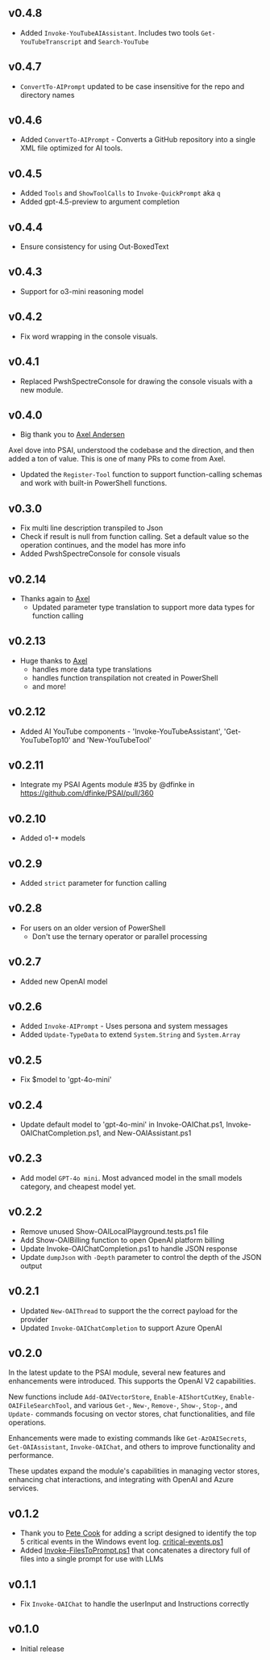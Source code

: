 ## v0.4.8

- Added `Invoke-YouTubeAIAssistant`. Includes two tools `Get-YouTubeTranscript` and `Search-YouTube`

## v0.4.7

- `ConvertTo-AIPrompt` updated to be case insensitive for the repo and directory names

## v0.4.6

- Added `ConvertTo-AIPrompt` - Converts a GitHub repository into a single XML file optimized for AI tools.

## v0.4.5

- Added `Tools` and `ShowToolCalls` to `Invoke-QuickPrompt` aka `q`
- Added gpt-4.5-preview to argument completion

## v0.4.4

- Ensure consistency for using Out-BoxedText

## v0.4.3

- Support for o3-mini reasoning model

## v0.4.2

- Fix word wrapping in the console visuals.

## v0.4.1

- Replaced PwshSpectreConsole for drawing the console visuals with a new module.

## v0.4.0

- Big thank you to [Axel Andersen](https://x.com/Agazoth)

Axel dove into PSAI, understood the codebase and the direction, and then added a ton of value. This is one of many PRs to come from Axel.

- Updated the `Register-Tool` function to support function-calling schemas and work with built-in PowerShell functions.

## v0.3.0

- Fix multi line description transpiled to Json
- Check if result is null from function calling. Set a default value so the operation continues, and the model has more info
- Added PwshSpectreConsole for console visuals

## v0.2.14

- Thanks again to [Axel](https://github.com/Agazoth)
    - Updated parameter type translation to support more data types for function calling

## v0.2.13

- Huge thanks to [Axel](https://github.com/Agazoth)
    - handles more data type translations
    - handles function transpilation not created in PowerShell
    - and more!

## v0.2.12

- Added AI YouTube components - 'Invoke-YouTubeAssistant', 'Get-YouTubeTop10' and 'New-YouTubeTool'

## v0.2.11

* Integrate my PSAI Agents module #35 by @dfinke in https://github.com/dfinke/PSAI/pull/360

## v0.2.10

- Added o1-* models

## v0.2.9

- Added `strict` parameter for function calling

## v0.2.8

- For users on an older version of PowerShell
    - Don't use the ternary operator or parallel processing

## v0.2.7

- Added new OpenAI model

## v0.2.6

- Added `Invoke-AIPrompt` - Uses persona and system messages 
- Added `Update-TypeData` to extend `System.String` and `System.Array`

## v0.2.5

- Fix $model to 'gpt-4o-mini'

## v0.2.4

- Update default model to 'gpt-4o-mini' in Invoke-OAIChat.ps1, Invoke-OAIChatCompletion.ps1, and New-OAIAssistant.ps1

## v0.2.3

- Add model `GPT-4o mini`. Most advanced model in the small models category, and cheapest model yet.

## v0.2.2

- Remove unused Show-OAILocalPlayground.tests.ps1 file
- Add Show-OAIBilling function to open OpenAI platform billing
- Update Invoke-OAIChatCompletion.ps1 to handle JSON response
- Update `dumpJson` with `-Depth` parameter to control the depth of the JSON output

## v0.2.1

- Updated `New-OAIThread` to support the the correct payload for the provider
- Updated `Invoke-OAIChatCompletion` to support Azure OpenAI

## v0.2.0

In the latest update to the PSAI module, several new features and enhancements were introduced. This supports the OpenAI V2 capabilities. 

New functions include `Add-OAIVectorStore`, `Enable-AIShortCutKey`, `Enable-OAIFileSearchTool`, and various `Get-`, `New-`, `Remove-`, `Show-`, `Stop-`, and `Update-` commands focusing on vector stores, chat functionalities, and file operations. 

Enhancements were made to existing commands like `Get-AzOAISecrets`, `Get-OAIAssistant`, `Invoke-OAIChat`, and others to improve functionality and performance.

These updates expand the module's capabilities in managing vector stores, enhancing chat interactions, and integrating with OpenAI and Azure services.

## v0.1.2

- Thank you to [Pete Cook](https://github.com/Blindpete) for adding a script designed to identify the top 5 critical events in the Windows event log. [critical-events.ps1](examples/Review-Critical-Events/critical-events.ps1)
- Added [Invoke-FilesToPrompt.ps1](Public/Invoke-FilesToPrompt.ps1) that concatenates a directory full of files into a single prompt for use with LLMs

## v0.1.1

- Fix `Invoke-OAIChat` to handle the userInput and Instructions correctly

## v0.1.0

- Initial release
